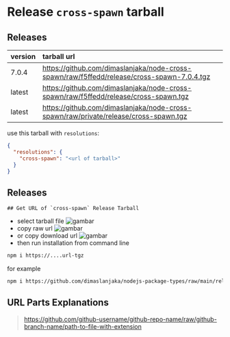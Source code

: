 # Release `cross-spawn` tarball
## Releases
| version | tarball url |
| :--- | :--- |
| 7.0.4 | https://github.com/dimaslanjaka/node-cross-spawn/raw/f5ffedd/release/cross-spawn-7.0.4.tgz |
| latest | https://github.com/dimaslanjaka/node-cross-spawn/raw/f5ffedd/release/cross-spawn.tgz |
| latest | https://github.com/dimaslanjaka/node-cross-spawn/raw/private/release/cross-spawn.tgz |

use this tarball with `resolutions`:
```json
{
  "resolutions": {
    "cross-spawn": "<url of tarball>"
  }
}
```

## Releases

    ## Get URL of `cross-spawn` Release Tarball
- select tarball file
![gambar](https://user-images.githubusercontent.com/12471057/203216375-8af4b5d9-00c2-40fb-8d3d-d220beaabd46.png)
- copy raw url
![gambar](https://user-images.githubusercontent.com/12471057/203216508-7590cbb9-a1ce-47d6-96ca-8d82149f0762.png)
- or copy download url
![gambar](https://user-images.githubusercontent.com/12471057/203216541-3807d2c3-5213-49f3-b93d-c626dbae3b2e.png)
- then run installation from command line
```bash
npm i https://....url-tgz
```
for example
```bash
npm i https://github.com/dimaslanjaka/nodejs-package-types/raw/main/release/nodejs-package-types.tgz
```

## URL Parts Explanations
> https://github.com/github-username/github-repo-name/raw/github-branch-name/path-to-file-with-extension